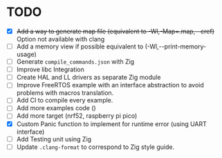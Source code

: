 # TODO

- [X] ~~Add a way to generate map file (equivalent to -Wl,-Map=<name>.map,--cref)~~ Option not available with clang
- [ ] Add a memory view if possible equivalent to (-Wl,--print-memory-usage)
- [ ] Generate `compile_commands.json` with Zig
- [ ] Improve libc Integration
- [ ] Create HAL and LL drivers as separate Zig module
- [ ] Improve FreeRTOS example with an interface abstraction to avoid problems with macros translation.
- [ ] Add CI to compile every example.
- [ ] Add more examples code ()
- [ ] Add more target (nrf52, raspberry pi pico)
- [X] Custom Panic function to implement for runtime error (using UART interface)
- [ ] Add Testing unit using Zig
- [ ] Update `.clang-format` to correspond to Zig style guide.
